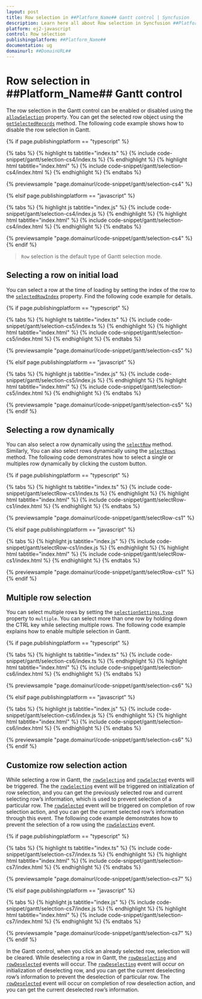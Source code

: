 ```yaml
---
layout: post
title: Row selection in ##Platform_Name## Gantt control | Syncfusion
description: Learn here all about Row selection in Syncfusion ##Platform_Name## Gantt control of Syncfusion Essential JS 2 and more.
platform: ej2-javascript
control: Row selection 
publishingplatform: ##Platform_Name##
documentation: ug
domainurl: ##DomainURL##
---
```


# Row selection in ##Platform_Name## Gantt control

The row selection in the Gantt control can be enabled or disabled using the [`allowSelection`](../../api/gantt/#allowselection) property. You can get the selected row object using the [`getSelectedRecords`](../../api/gantt/selection/#getselectedrecords) method. The following code example shows how to disable the row selection in Gantt.

{% if page.publishingplatform == "typescript" %}

 {% tabs %}
{% highlight ts tabtitle="index.ts" %}
{% include code-snippet/gantt/selection-cs4/index.ts %}
{% endhighlight %}
{% highlight html tabtitle="index.html" %}
{% include code-snippet/gantt/selection-cs4/index.html %}
{% endhighlight %}
{% endtabs %}
        
{% previewsample "page.domainurl/code-snippet/gantt/selection-cs4" %}

{% elsif page.publishingplatform == "javascript" %}

{% tabs %}
{% highlight js tabtitle="index.js" %}
{% include code-snippet/gantt/selection-cs4/index.js %}
{% endhighlight %}
{% highlight html tabtitle="index.html" %}
{% include code-snippet/gantt/selection-cs4/index.html %}
{% endhighlight %}
{% endtabs %}

{% previewsample "page.domainurl/code-snippet/gantt/selection-cs4" %}
{% endif %}

> `Row` selection is the default type of Gantt selection mode.

## Selecting a row on initial load

You can select a row at the time of loading by setting the index of the row to the [`selectedRowIndex`](../../api/gantt/#selectedrowindex) property. Find the following code example for details.

{% if page.publishingplatform == "typescript" %}

 {% tabs %}
{% highlight ts tabtitle="index.ts" %}
{% include code-snippet/gantt/selection-cs5/index.ts %}
{% endhighlight %}
{% highlight html tabtitle="index.html" %}
{% include code-snippet/gantt/selection-cs5/index.html %}
{% endhighlight %}
{% endtabs %}
        
{% previewsample "page.domainurl/code-snippet/gantt/selection-cs5" %}

{% elsif page.publishingplatform == "javascript" %}

{% tabs %}
{% highlight js tabtitle="index.js" %}
{% include code-snippet/gantt/selection-cs5/index.js %}
{% endhighlight %}
{% highlight html tabtitle="index.html" %}
{% include code-snippet/gantt/selection-cs5/index.html %}
{% endhighlight %}
{% endtabs %}

{% previewsample "page.domainurl/code-snippet/gantt/selection-cs5" %}
{% endif %}

## Selecting a row dynamically

You can also select a row dynamically using the [`selectRow`](../../api/gantt/selection/#selectrow) method. Similarly, You can also select rows dynamically using the [`selectRows`](../../api/gantt/selection/#selectrows) method. The following code demonstrates how to select a single or multiples row dynamically by clicking the custom button.

{% if page.publishingplatform == "typescript" %}

 {% tabs %}
{% highlight ts tabtitle="index.ts" %}
{% include code-snippet/gantt/selectRow-cs1/index.ts %}
{% endhighlight %}
{% highlight html tabtitle="index.html" %}
{% include code-snippet/gantt/selectRow-cs1/index.html %}
{% endhighlight %}
{% endtabs %}
        
{% previewsample "page.domainurl/code-snippet/gantt/selectRow-cs1" %}

{% elsif page.publishingplatform == "javascript" %}

{% tabs %}
{% highlight js tabtitle="index.js" %}
{% include code-snippet/gantt/selectRow-cs1/index.js %}
{% endhighlight %}
{% highlight html tabtitle="index.html" %}
{% include code-snippet/gantt/selectRow-cs1/index.html %}
{% endhighlight %}
{% endtabs %}

{% previewsample "page.domainurl/code-snippet/gantt/selectRow-cs1" %}
{% endif %}

## Multiple row selection

You can select multiple rows by setting the [`selectionSettings.type`](../../api/gantt/selectionSettings/#type) property to `multiple`. You can select more than one row by holding down the CTRL key while selecting multiple rows. The following code example explains how to enable multiple selection in Gantt.

{% if page.publishingplatform == "typescript" %}

 {% tabs %}
{% highlight ts tabtitle="index.ts" %}
{% include code-snippet/gantt/selection-cs6/index.ts %}
{% endhighlight %}
{% highlight html tabtitle="index.html" %}
{% include code-snippet/gantt/selection-cs6/index.html %}
{% endhighlight %}
{% endtabs %}
        
{% previewsample "page.domainurl/code-snippet/gantt/selection-cs6" %}

{% elsif page.publishingplatform == "javascript" %}

{% tabs %}
{% highlight js tabtitle="index.js" %}
{% include code-snippet/gantt/selection-cs6/index.js %}
{% endhighlight %}
{% highlight html tabtitle="index.html" %}
{% include code-snippet/gantt/selection-cs6/index.html %}
{% endhighlight %}
{% endtabs %}

{% previewsample "page.domainurl/code-snippet/gantt/selection-cs6" %}
{% endif %}

## Customize row selection action

While selecting a row in Gantt, the [`rowSelecting`](../../api/gantt/#rowselecting) and [`rowSelected`](../../api/gantt/#rowselected) events will be triggered. The the [`rowSelecting`](../../api/gantt/#rowselecting) event will be triggered on initialization of row selection, and you can get the previously selected row and current selecting row’s information, which is used to prevent selection of a particular row. The [`rowSelected`](../../api/gantt/#rowselected) event will be triggered on completion of row selection action, and you can get the current selected row’s information through this event. The following code example demonstrates how to prevent the selection of a row using the [`rowSelecting`](../../api/gantt/#rowselecting) event.

{% if page.publishingplatform == "typescript" %}

 {% tabs %}
{% highlight ts tabtitle="index.ts" %}
{% include code-snippet/gantt/selection-cs7/index.ts %}
{% endhighlight %}
{% highlight html tabtitle="index.html" %}
{% include code-snippet/gantt/selection-cs7/index.html %}
{% endhighlight %}
{% endtabs %}
        
{% previewsample "page.domainurl/code-snippet/gantt/selection-cs7" %}

{% elsif page.publishingplatform == "javascript" %}

{% tabs %}
{% highlight js tabtitle="index.js" %}
{% include code-snippet/gantt/selection-cs7/index.js %}
{% endhighlight %}
{% highlight html tabtitle="index.html" %}
{% include code-snippet/gantt/selection-cs7/index.html %}
{% endhighlight %}
{% endtabs %}

{% previewsample "page.domainurl/code-snippet/gantt/selection-cs7" %}
{% endif %}

In the Gantt control, when you click an already selected row, selection will be cleared. While deselecting a row in Gantt, the [`rowDeselecting`](../../api/gantt/#rowdeselecting) and [`rowDeselected`](../../api/gantt/#rowselected) events will occur. The [`rowDeselecting`](../../api/gantt/#rowdeselecting) event will occur on initialization of deselecting row, and you can get the current deselecting row’s information to prevent the deselection of particular row. The [`rowDeselected`](../../api/gantt/#rowselected) event will occur on completion of row deselection action, and you can get the current deselected row’s information.